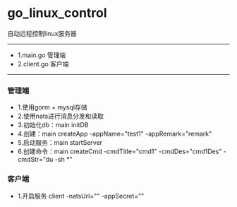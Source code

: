 # go_linux_control
自动远程控制linux服务器

------------

- 1.main.go 管理端
- 2.client.go 客户端

------------

### 管理端

- 1.使用gorm + mysql存储
- 2.使用nats进行消息分发和读取
- 3.初始化db：main initDB
- 4.创建：main createApp -appName="test1" -appRemark="remark"
- 5.启动服务：main startServer
- 6.创建命令：main createCmd -cmdTitle="cmd1" -cmdDes="cmd1Des" -cmdStr="du -sh *"


### 客户端
- 1.开启服务 client -natsUrl="" -appSecret=""
